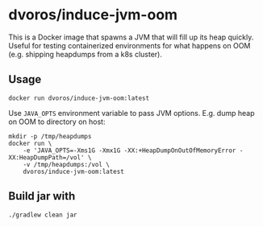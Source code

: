 # dvoros/induce-jvm-oom

This is a Docker image that spawns a JVM that will fill up its heap quickly. Useful for testing containerized
environments for what happens on OOM (e.g. shipping heapdumps from a k8s cluster).

## Usage

```
docker run dvoros/induce-jvm-oom:latest
```

Use `JAVA_OPTS` environment variable to pass JVM options. E.g. dump heap on OOM to directory on host:

```
mkdir -p /tmp/heapdumps
docker run \
    -e 'JAVA_OPTS=-Xms1G -Xmx1G -XX:+HeapDumpOnOutOfMemoryError -XX:HeapDumpPath=/vol' \
    -v /tmp/heapdumps:/vol \
    dvoros/induce-jvm-oom:latest
```

## Build jar with

```
./gradlew clean jar
```
